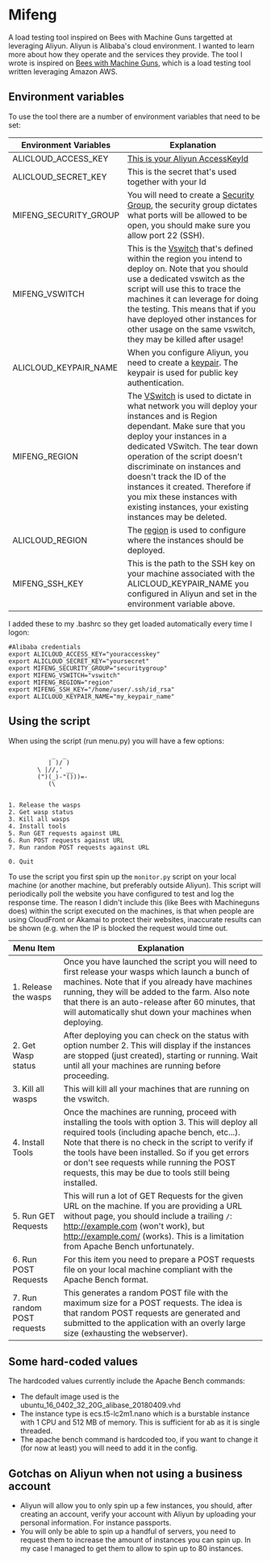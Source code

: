 # Mifeng
A load testing tool inspired on Bees with Machine Guns targetted at leveraging Aliyun. Aliyun is Alibaba's cloud environment. I wanted to learn more about how they operate and the services they provide. The tool I wrote is inspired on [Bees with Machine Guns](https://github.com/newsapps/beeswithmachineguns), which is a load testing tool written leveraging Amazon AWS.


## Environment variables
To use the tool there are a number of environment variables that need to be set:


| Environment Variables| Explanation           |
| ------------- |-------------|
| ALICLOUD_ACCESS_KEY   | [This is your Aliyun AccessKeyId](https://www.alibabacloud.com/help/doc-detail/29009.htm)  |
| ALICLOUD_SECRET_KEY  | This is the secret that's used together with your Id    |
| MIFENG_SECURITY_GROUP | You will need to create a [Security Group](https://www.alibabacloud.com/help/doc-detail/25468.htm), the security group dictates what ports will be allowed to be open, you should make sure you allow port 22 (SSH).     |
|MIFENG_VSWITCH| This is the [Vswitch](https://www.alibabacloud.com/help/doc-detail/65387.htm) that's defined within the region you intend to deploy on. Note that you should use a dedicated vswitch as the script will use this to trace the machines it can leverage for doing the testing. This means that if you have deployed other instances for other usage on the same vswitch, they may be killed after usage!|
| ALICLOUD_KEYPAIR_NAME | When you configure Aliyun, you need to create a [keypair](https://partners-intl.aliyun.com/help/doc-detail/51793.htm). The keypair is used for public key authentication.  |
| MIFENG_REGION | The [VSwitch](https://www.alibabacloud.com/help/doc-detail/65387.htm) is used to dictate in what network you will deploy your instances and is Region dependant. Make sure that you deploy your instances in a dedicated VSwitch. The tear down operation of the script doesn't discriminate on instances and doesn't track the ID of the instances it created. Therefore if you mix these instances with existing instances, your existing instances may be deleted.     |
| ALICLOUD_REGION| The [region](https://www.alibabacloud.com/help/doc-detail/40654.htm) is used to configure where the instances should be deployed. |
| MIFENG_SSH_KEY | This is the path to the SSH key on your machine associated with the ALICLOUD_KEYPAIR_NAME you configured in Aliyun and set in the environment variable above.      |

I added these to my .bashrc so they get loaded automatically every time I logon:

```
#Alibaba credentials
export ALICLOUD_ACCESS_KEY="youraccesskey"
export ALICLOUD_SECRET_KEY="yoursecret"
export MIFENG_SECURITY_GROUP="securitygroup"
export MIFENG_VSWITCH="vswitch"
export MIFENG_REGION="region"
export MIFENG_SSH_KEY="/home/user/.ssh/id_rsa" 
export ALICLOUD_KEYPAIR_NAME="my_keypair_name"
```


## Using the script
When using the script (run menu.py) you will have a few options:


```
            _  _
           | )/ )
        \ |//,' __
        (")(_)-"()))=-
           (\


1. Release the wasps
2. Get wasp status
3. Kill all wasps
4. Install tools
5. Run GET requests against URL 
6. Run POST requests against URL 
7. Run random POST requests against URL 

0. Quit
```

To use the script you first spin up the `monitor.py` script on your local machine (or another machine, but preferably outside Aliyun). This script will periodically poll the website you have configured to test and log the response time. The reason I didn't include this (like Bees with Machineguns does) within the script executed on the machines, is that when people are using CloudFront or Akamai to protect their websites, inaccurate results can be shown (e.g. when the IP is blocked the request would time out. 

| Menu Item| Explanation           |
| ------------- |-------------|
|1. Release the wasps | Once you have launched the script you will need to first release your wasps which launch a bunch of machines. Note that if you already have machines running, they will be added to the farm. Also note that there is an auto-release after 60 minutes, that will automatically shut down your machines when deploying. |
|2. Get Wasp status|After deploying you can check on the status with option number 2. This will display if the instances are stopped (just created), starting or running. Wait until all your machines are running before proceeding. |
|3. Kill all wasps| This will kill all your machines that are running on the vswitch.|
|4. Install Tools|Once the machines are running, proceed with installing the tools with option 3. This will deploy all required tools (including apache bench, etc...). Note that there is no check in the script to verify if the tools have been installed. So if you get errors or don't see requests while running the POST requests, this may be due to tools still being installed.|
|5. Run GET Requests| This will run a lot of GET Requests for the given URL on the machine. If you are providing a URL without page, you should include a trailing `/`: http://example.com (won't work), but http://example.com/ (works). This is a limitation from Apache Bench unfortunately. |
|6. Run POST Requests| For this item you need to prepare a POST requests file on your local machine compliant with the Apache Bench format.|
|7. Run random POST requests| This generates a random POST file with the maximum size for a POST requests. The idea is that random POST requests are generated and submitted to the application with an overly large size (exhausting the webserver).|


## Some hard-coded values
The hardcoded values currently include the Apache Bench commands:
- The default image used is the ubuntu_16_0402_32_20G_alibase_20180409.vhd
- The instance type is ecs.t5-lc2m1.nano which is a burstable instance with 1 CPU and 512 MB of memory. This is sufficient for ab as it is single threaded.
- The apache bench command is hardcoded too, if you want to change it (for now at least) you will need to add it in the config.


## Gotchas on Aliyun when not using a business account
- Aliyun will allow you to only spin up a few instances, you should, after creating an account, verify your account with Aliyun by uploading your personal information. For instance passports.
- You will only be able to spin up a handful of servers, you need to request them to increase the amount of instances you can spin up. In my case I managed to get them to allow to spin up to 80 instances.
